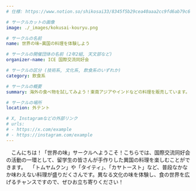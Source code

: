 ```yaml
---
# 仕様: https://www.notion.so/shikosai33/8345f5b29cea40aaa2cc9fd6ab79c6a6?pvs=4#5438a1577b604f39a67658a72f2283b8

# サークルカットの画像
image: ./_images/kokusai-kouryu.png

# サークルの名前
name: 世界の味~異国の料理を体験しよう

# サークルの開催団体の名前 (2年2組, 天文部など)
organizer-name: ICE 国際交流同好会

# サークルの区分 (技術系, 文化系, 飲食系のいずれか)
category: 飲食系

# サークルの概要
summary: 海外の食べ物を試してみよう！東南アジアやインドなどの料理を販売しています。

# サークルの場所
location: 外テント

# X, Instagramなどの外部リンク
# urls:
# - https://x.com/example
# - https://instagram.com/example
---
```

　こんにちは！「世界の味」サークルへようこそ！こちらでは、国際交流同好会の活動の一環として、留学生の皆さんが手作りした異国の料理を楽しむことができます。
　「トムヤムクン」や「タイティ」、「カヤトースト」など、普段なかなか味わえない料理が盛りだくさんです。異なる文化の味を体験し、食の世界を広げるチャンスですので、ぜひお立ち寄りください！
